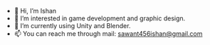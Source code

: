 - 👋 Hi, I’m Ishan 
- 👀 I’m interested in game development and graphic design.
- 🌱 I’m currently using Unity and Blender.
- 📫 You can reach me through mail: sawant456ishan@gmail.com

<!---
AxoDeux/AxoDeux is a ✨ special ✨ repository because its `README.md` (this file) appears on your GitHub profile.
You can click the Preview link to take a look at your changes.
--->

